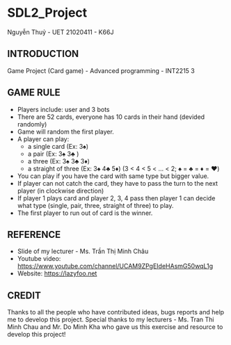 # SDL2_Project
Nguyễn Thuỷ - UET
21020411 - K66J

## INTRODUCTION
Game Project (Card game) - Advanced programming - INT2215 3

## GAME RULE
- Players include: user and 3 bots
- There are 52 cards, everyone has 10 cards in their hand (devided randomly)
- Game will random the first player.
- A player can play:
   + a single card (Ex: 3♠️) 
   + a pair (Ex: 3♠️ 3♣️ )
   + a three (Ex: 3♠️ 3♣️ 3♦️)
   + a straight of three (Ex: 3♠️ 4♣️ 5♦️)
 (3 < 4 < 5 < ... < 2; ♠️ = ♣️ = ♦️ = ♥️)
- You can play if you have the card with same type but bigger value.
- If player can not catch the card, they have to pass the turn to the next player (in clockwise direction)
- If player 1 plays card and player 2, 3, 4 pass then player 1 can decide what type (single, pair, three, straight of three) to play.
- The first player to run out of card is the winner.

## REFERENCE
- Slide of my lecturer - Ms. Trần Thị Minh Châu
- Youtube video: https://www.youtube.com/channel/UCAM9ZPgEIdeHAsmG50wqL1g
- Website: https://lazyfoo.net

## CREDIT
Thanks to all the people who have contributed ideas, bugs reports and help me to develop this project.
Special thanks to my lecturers - Ms. Tran Thi Minh Chau and Mr. Do Minh Kha who gave us this exercise and resource to develop this project!
